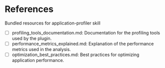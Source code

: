 # References

Bundled resources for application-profiler skill

- [ ] profiling_tools_documentation.md: Documentation for the profiling tools used by the plugin.
- [ ] performance_metrics_explained.md: Explanation of the performance metrics used in the analysis.
- [ ] optimization_best_practices.md: Best practices for optimizing application performance.
